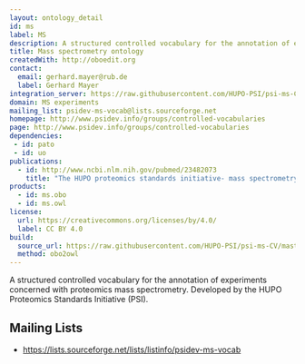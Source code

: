 ```yaml
---
layout: ontology_detail
id: ms
label: MS
description: A structured controlled vocabulary for the annotation of experiments concerned with proteomics mass spectrometry.
title: Mass spectrometry ontology
createdWith: http://oboedit.org
contact:
  email: gerhard.mayer@rub.de
  label: Gerhard Mayer
integration_server: https://raw.githubusercontent.com/HUPO-PSI/psi-ms-CV/master
domain: MS experiments
mailing_list: psidev-ms-vocab@lists.sourceforge.net
homepage: http://www.psidev.info/groups/controlled-vocabularies
page: http://www.psidev.info/groups/controlled-vocabularies
dependencies:
 - id: pato
 - id: uo
publications:
  - id: http://www.ncbi.nlm.nih.gov/pubmed/23482073
    title: "The HUPO proteomics standards initiative- mass spectrometry controlled vocabulary."
products:
  - id: ms.obo
  - id: ms.owl
license:
  url: https://creativecommons.org/licenses/by/4.0/
  label: CC BY 4.0
build:
  source_url: https://raw.githubusercontent.com/HUPO-PSI/psi-ms-CV/master/psi-ms.obo
  method: obo2owl
---
```


A structured controlled vocabulary for the annotation of experiments concerned with proteomics mass spectrometry. Developed by the HUPO Proteomics Standards Initiative (PSI).

## Mailing Lists

 * https://lists.sourceforge.net/lists/listinfo/psidev-ms-vocab

